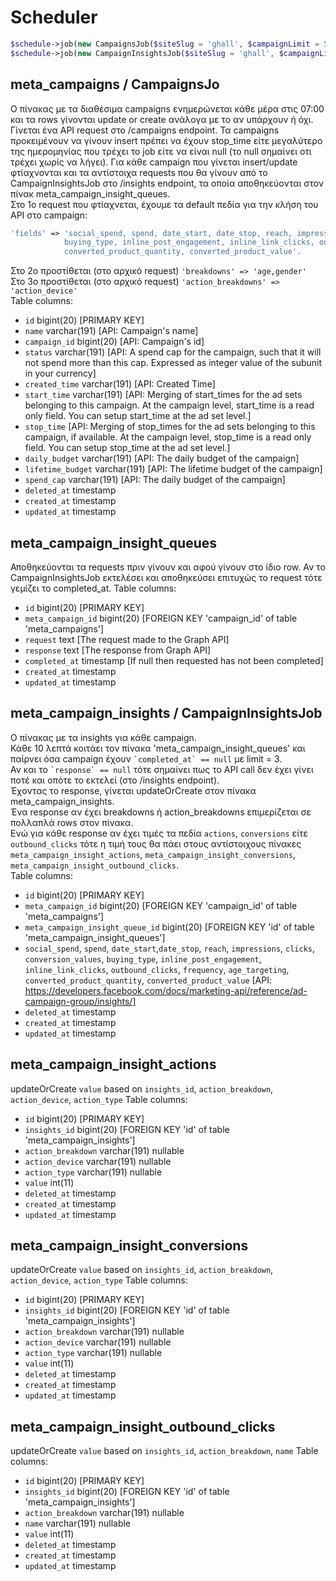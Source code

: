 # Scheduler
```php 
$schedule->job(new CampaignsJob($siteSlug = 'ghall', $campaignLimit = 500))->dailyAt('07:00');
$schedule->job(new CampaignInsightsJob($siteSlug = 'ghall', $campaignLimit = 10))->everyTenMinutes();
```

## meta_campaigns / CampaignsJo
Ο πίνακας με τα διαθέσιμα campaigns ενημερώνεται κάθε μέρα στις 07:00 και τα rows γίνονται update or create ανάλογα με το αν υπάρχουν ή όχι.  
Γίνεται ένα API request στο /campaigns endpoint. Τα campaigns προκειμένουν να γίνουν insert πρέπει να έχουν stop_time είτε μεγαλύτερο της ημερομηνίας που τρέχει το job είτε να είναι null (το null σημαίνει οτι τρέχει χωρίς να λήγει). Για κάθε campaign που γίνεται insert/update φτίαχνονται και τα αντίστοιχα requests που θα γίνουν από το CampaignInsightsJob στο /insights endpoint, τα οποία αποθηκεύονται στον πίνακ meta_campaign_insight_queues.  
Στο 1ο request που φτίαχνεται, έχουμε τα default πεδία για την κλήση του API στο campaign:  
```php
'fields' => 'social_spend, spend, date_start, date_stop, reach, impressions, clicks, actions, conversions, conversion_values, 
            buying_type, inline_post_engagement, inline_link_clicks, outbound_clicks, frequency, age_targeting, 
            converted_product_quantity, converted_product_value'.
``` 
Στο 2ο προστίθεται (στο αρχικό request) ``` 'breakdowns' => 'age,gender' ```  
Στο 3ο προστίθεται (στο αρχικό request) ``` 'action_breakdowns' => 'action_device' ```  
Table columns:  
- `id` bigint(20) [PRIMARY KEY]
- `name` varchar(191) [API: Campaign's name]
- `campaign_id` bigint(20) [API: Campaign's id]
- `status` varchar(191) [API: A spend cap for the campaign, such that it will not spend more than this cap. Expressed as integer value of the subunit in your currency]
- `created_time` varchar(191) [API: Created Time]
- `start_time` varchar(191) [API: Merging of start_times for the ad sets belonging to this campaign. At the campaign level, start_time is a read only field. You can setup start_time at the ad set level.]
- `stop_time` [API: Merging of stop_times for the ad sets belonging to this campaign, if available. At the campaign level, stop_time is a read only field. You can setup stop_time at the ad set level.]
- `daily_budget` varchar(191) [API: The daily budget of the campaign]
- `lifetime_budget` varchar(191) [API: The lifetime budget of the campaign]
- `spend_cap` varchar(191) [API: The daily budget of the campaign] 
- `deleted_at` timestamp
- `created_at` timestamp
- `updated_at` timestamp

## meta_campaign_insight_queues
Αποθηκεύονται τα requests πριν γίνουν και αφού γίνουν στο ίδιο row. Αν το CampaignInsightsJob εκτελέσει και αποθηκεύσει επιτυχώς το request τότε γεμίζει το completed_at.
Table columns:  
- `id` bigint(20) [PRIMARY KEY]
- `meta_campaign_id` bigint(20) [FOREIGN KEY 'campaign_id' of table 'meta_campaigns']
- `request` text [The request made to the Graph API]
- `response` text [The response from Graph API]
- `completed_at` timestamp [If null then requested has not been completed]
- `created_at` timestamp
- `updated_at` timestamp

## meta_campaign_insights / CampaignInsightsJob
Ο πίνακας με τα insights για κάθε campaign.  
Κάθε 10 λεπτά κοιτάει τον πίνακα 'meta_campaign_insight_queues' και παίρνει όσα campaign έχουν `` `completed_at` == null `` με limit = 3.    
Αν και το `` `response` == null `` τότε σημαίνει πως το API call δεν έχει γίνει ποτέ και οπότε το εκτελεί (στο /insights endpoint).  
Έχοντας το response, γίνεται updateOrCreate στον πίνακα meta_campaign_insights.  
Ένα response αν έχει breakdowns ή action_breakdowns επιμερίζεται σε πολλαπλά rows στον πίνακα.  
Ενώ για κάθε response αν έχει τιμές τα πεδία `actions`, `conversions` είτε `outbound_clicks` τότε η τιμή τους θα πάει στους αντίστοιχους πίνακες `meta_campaign_insight_actions`, `meta_campaign_insight_conversions`, `meta_campaign_insight_outbound_clicks`.  
Table columns:  
- `id` bigint(20) [PRIMARY KEY]
- `meta_campaign_id` bigint(20) [FOREIGN KEY 'campaign_id' of table 'meta_campaigns']
- `meta_campaign_insight_queue_id` bigint(20) [FOREIGN KEY 'id' of table 'meta_campaign_insight_queues']
- `social_spend`, `spend`, `date_start`,`date_stop`, `reach`, `impressions`, `clicks`, `conversion_values`, `buying_type`, `inline_post_engagement`, `inline_link_clicks`, `outbound_clicks`, `frequency`, `age_targeting`, `converted_product_quantity`, `converted_product_value` [API: https://developers.facebook.com/docs/marketing-api/reference/ad-campaign-group/insights/]
- `deleted_at` timestamp 
- `created_at` timestamp 
- `updated_at` timestamp

## meta_campaign_insight_actions
updateOrCreate `value` based on `insights_id`, `action_breakdown`, `action_device`, `action_type`
Table columns:  
- `id` bigint(20) [PRIMARY KEY]
- `insights_id` bigint(20) [FOREIGN KEY 'id' of table 'meta_campaign_insights']
- `action_breakdown` varchar(191) nullable
- `action_device` varchar(191) nullable
- `action_type` varchar(191) nullable
- `value` int(11)
- `deleted_at` timestamp 
- `created_at` timestamp 
- `updated_at` timestamp

## meta_campaign_insight_conversions
updateOrCreate `value` based on `insights_id`, `action_breakdown`, `action_device`, `action_type`
Table columns:  
- `id` bigint(20) [PRIMARY KEY]
- `insights_id` bigint(20) [FOREIGN KEY 'id' of table 'meta_campaign_insights']
- `action_breakdown` varchar(191) nullable
- `action_device` varchar(191) nullable
- `action_type` varchar(191) nullable
- `value` int(11)
- `deleted_at` timestamp 
- `created_at` timestamp 
- `updated_at` timestamp

## meta_campaign_insight_outbound_clicks
updateOrCreate `value` based on `insights_id`, `action_breakdown`, `name`
Table columns:  
- `id` bigint(20) [PRIMARY KEY]
- `insights_id` bigint(20) [FOREIGN KEY 'id' of table 'meta_campaign_insights']
- `action_breakdown` varchar(191) nullable
- `name` varchar(191) nullable
- `value` int(11)
- `deleted_at` timestamp 
- `created_at` timestamp 
- `updated_at` timestamp
